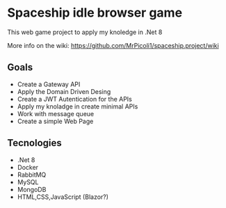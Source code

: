 # Spaceship idle browser game

This web game project to apply my knoledge in .Net 8

More info on the wiki: https://github.com/MrPicoli1/spaceship.project/wiki

## Goals

 *  Create a Gateway API
 *  Apply the Domain Driven Desing
 *  Create a JWT Autentication for the APIs
 * Apply my knoladge in create minimal APIs
 *  Work with message queue
 *  Create a simple Web Page

## Tecnologies

 * .Net 8
 * Docker
 * RabbitMQ
 * MySQL
 * MongoDB
 * HTML,CSS,JavaScript (Blazor?)

